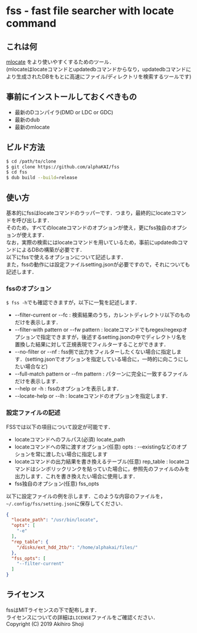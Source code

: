 # fss - fast file searcher with locate command

## これは何
[mlocate](https://pagure.io/mlocate) をより使いやすくするためのツール．  
(mlocateはlocateコマンドとupdatedbコマンドからなり，updatedbコマンドにより生成されたDBをもとに高速にファイル/ディレクトリを検索するツールです)  

## 事前にインストールしておくべきもの

* 最新のDコンパイラ(DMD or LDC or GDC)
* 最新のdub
* 最新のmlocate

## ビルド方法

```bash
$ cd /path/to/clone
$ git clone https://github.com/alphaKAI/fss
$ cd fss
$ dub build --build=release
```

## 使い方
基本的にfssはlocateコマンドのラッパーです．つまり，最終的にlocateコマンドを呼び出します．  
そのため，すべてのlocateコマンドのオプションが使え，更にfss独自のオプションが使えます．  
なお，実際の検索にはlocateコマンドを用いているため，事前にupdatedbコマンドによるDBの構築が必要です．  
以下にfssで使えるオプションについて記述します．   
また，fssの動作には設定ファイルsetting.jsonが必要ですので，それについても記述します．  

### fssのオプション

`$ fss -h`でも確認できますが，以下に一覧を記述します．  

* --filter-current or --fc : 検索結果のうち，カレントディレクトリ以下のものだけを表示します．
* --filter-with pattern or --fw pattern : locateコマンドでもregex/regexpオプションで指定できますが，後述するsetting.jsonの中でディレクトリ名を置換した結果に対して正規表現でフィルターすることができます．
* --no-filter or --nf : fss側で出力をフィルターしたくない場合に指定します．(setting.jsonでオプションを指定している場合に，一時的に向こうにしたい場合など)
* --full-match pattern or --fm pattern : パターンに完全に一致するファイルだけを表示します．
* --help or -h : fssのオプションを表示します．
* --locate-help or --lh : locateコマンドのオプションを指定します．

### 設定ファイルの記述
FSSでは以下の項目について設定が可能です．

- locateコマンドへのフルパス(必須) locate_path
- locateコマンドへの常に渡すオプション(任意) opts : --existingなどのオプションを常に渡したい場合に指定します
- locateコマンドの出力結果を書き換えるテーブル(任意) rep_table : locateコマンドはシンボリックリンクを貼っていた場合に，参照先のファイルのみを出力します．これを書き換えたい場合に使用します．
- fss独自のオプション(任意) fss_opts

以下に設定ファイルの例を示します．このような内容のファイルを，`~/.config/fss/setting.json`に保存してください．

```json
{
  "locate_path": "/usr/bin/locate",
  "opts": [
    "-e"
  ],
  "rep_table": {
    "/disks/ext_hdd_2tb/": "/home/alphakai/files/"
  },
  "fss_opts": [
    "--filter-current"
  ]
}
```

## ライセンス
fssはMITライセンスの下で配布します．  
ライセンスについての詳細は`LICENSE`ファイルをご確認ください．  
Copyright (C) 2019 Akihiro Shoji  
